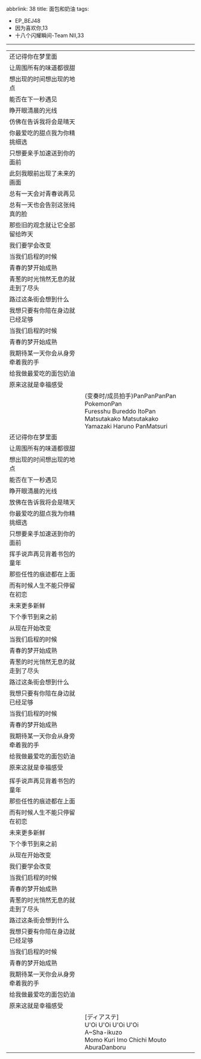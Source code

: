 abbrlink: 38
title: 面包和奶油
tags:
  - EP_BEJ48
  - 因为喜欢你,13
  - 十八个闪耀瞬间-Team NII,33
---
|      |      |
|--|--|
|还记得你在梦里面|      |
|让周围所有的味道都很甜|      |
|想出现的时间想出现的地点|      |
|能否在下一秒遇见|      |
|睁开眼清晨的光线|      |
|仿佛在告诉我将会是晴天|      |
|你最爱吃的甜点我为你精挑细选|      |
|只想要亲手加速送到你的面前|      |
|此刻我眼前出现了未来的画面|      |
|总有一天会对青春说再见|      |
|总有一天也会告别这张纯真的脸|      |
|那些旧的观念就让它全部留给昨天|      |
|我们要学会改变|      |
|当我们启程的时候|      |
|青春的梦开始成熟|      |
|青葱的时光悄然无息的就走到了尽头|      |
|路过这条街会想到什么|      |
|我想只要有你陪在身边就已经足够|      |
|当我们启程的时候|      |
|青春的梦开始成熟|      |
|我期待某一天你会从身旁牵着我的手|      |
|给我做最爱吃的面包奶油|      |
|原来这就是幸福感受|      |
|      |(变奏时/成员拍手)PanPanPanPan PokemonPan<br>Furesshu Bureddo ItoPan<br>Matsutakako Matsutakako<br>Yamazaki Haruno PanMatsuri|
|还记得你在梦里面|      |
|让周围所有的味道都很甜|      |
|想出现的时间想出现的地点|      |
|能否在下一秒遇见|      |
|睁开眼清晨的光线|      |
|放佛在告诉我将会是晴天|      |
|你最爱吃的甜点我为你精挑细选|      |
|只想要亲手加速送到你的面前|      |
|挥手说声再见背着书包的童年|      |
|那些任性的痕迹都在上面|      |
|而有时候人生不能只停留在初恋|      |
|未来更多新鲜|      |
|下个季节到来之前|      |
|从现在开始改变|      |
|当我们启程的时候|      |
|青春的梦开始成熟|      |
|青葱的时光悄然无息的就走到了尽头|      |
|路过这条街会想到什么|      |
|我想只要有你陪在身边就已经足够|      |
|当我们启程的时候|      |
|青春的梦开始成熟|      |
|我期待某一天你会从身旁牵着我的手|      |
|给我做最爱吃的面包奶油|      |
|原来这就是幸福感受|      |
|      |      |
|挥手说声再见背着书包的童年|      |
|那些任性的痕迹都在上面|      |
|而有时候人生不能只停留在初恋|      |
|未来更多新鲜|      |
|下个季节到来之前|      |
|从现在开始改变|      |
|我们要学会改变|      |
|当我们启程的时候|      |
|青春的梦开始成熟|      |
|青葱的时光悄然无息的就走到了尽头|      |
|路过这条街会想到什么|      |
|我想只要有你陪在身边就已经足够|      |
|当我们启程的时候|      |
|青春的梦开始成熟|      |
|我期待某一天你会从身旁牵着我的手|      |
|给我做最爱吃的面包奶油|      |
|原来这就是幸福感受|      |
||[ディアステ]<br>U'Oi U'Oi U'Oi U'Oi<br>A~Sha-ikuzo<br>Momo Kuri Imo Chichi Mouto AburaDanboru|